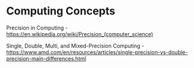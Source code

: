 # Computing Concepts

Precision in Computing  - https://en.wikipedia.org/wiki/Precision_(computer_science)

Single, Double, Multi, and Mixed-Precision Computing - https://www.amd.com/en/resources/articles/single-precision-vs-double-precision-main-differences.html
